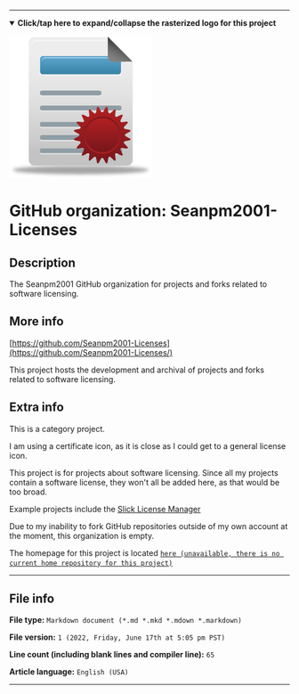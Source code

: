 
***

<!--
<details><summary><b lang="en">Click/tap here to expand/collapse the vectorized logo for this project</b></summary>

![MediaWiki_2003.svg failed to load. The file may be missing or corrupt. Check the file path for errors first.](/AdditionalInfo/2/Seanpm2001-Licenses/MediaWiki_2003.svg)

</details>
!-->

<details open><summary><b lang="en">Click/tap here to expand/collapse the rasterized logo for this project</b></summary>

![Seanpm2001-Licenses.png failed to load. The file may be missing or corrupt. Check the file path for errors first.](/AdditionalInfo/2/Seanpm2001-Licenses/Seanpm2001-Licenses.png)

</details>

# GitHub organization: Seanpm2001-Licenses

## Description

The Seanpm2001 GitHub organization for projects and forks related to software licensing.

## More info

[https://github.com/Seanpm2001-Licenses](https://github.com/Seanpm2001-Licenses/)

This project hosts the development and archival of projects and forks related to software licensing.

## Extra info

This is a category project.

I am using a certificate icon, as it is close as I could get to a general license icon.

This project is for projects about software licensing. Since all my projects contain a software license, they won't all be added here, as that would be too broad.

Example projects include the [Slick License Manager](https://github.com/seanpm2001/Slick-LM/)

<!--
As of 2022, May 27th, I don't have any projects that use for this organization yet.
!-->

Due to my inability to fork GitHub repositories outside of my own account at the moment, this organization is empty.

The homepage for this project is located [`here (unavailable, there is no current home repository for this project)`](https://www.example.com/)

<!--
There is no current home repository for this project.
!-->

***

## File info

**File type:** `Markdown document (*.md *.mkd *.mdown *.markdown)`

**File version:** `1 (2022, Friday, June 17th at 5:05 pm PST)`

**Line count (including blank lines and compiler line):** `65`

**Article language:** `English (USA)`

***

